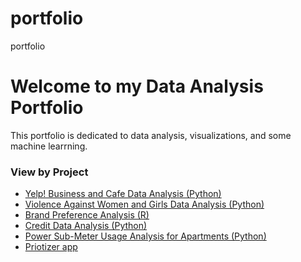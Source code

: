 # portfolio
portfolio
# Welcome to my Data Analysis Portfolio
This portfolio is dedicated to data analysis, visualizations, and some machine learrning.
### View by Project 
<ul>
  <li><a href="https://github.com/thsnyder/portfolio/blob/3d7422a5a53a32405cd7bed15409dfd56486a3e3/Yelp_Dataset_Analysis.ipynb">Yelp! Business and Cafe Data Analysis (Python)</a></li>
  <li><a href="https://github.com/thsnyder/portfolio/blob/master/VAWG.ipynb">Violence Against Women and Girls Data Analysis (Python)</a></li>
  <li><a href="https://github.com/thsnyder/portfolio/blob/master/Course3_Task2_Project.R">Brand Preference Analysis (R)</a></li>
  <li><a href="https://github.com/thsnyder/portfolio/blob/master/TomSnyder_CreditExploration_Project.ipynb">Credit Data Analysis (Python)</a></li>
  <li><a href="https://github.com/thsnyder/portfolio/blob/master/CreditOne%20Regression.ipynb>Credit Data Regression (Python)</a></li>
  <li><a href="https://github.com/thsnyder/portfolio/blob/master/Course%204%20Task%202%20File.R">Power Sub-Meter Usage Analysis for Apartments (Python)</a></li>
  <li><a href="https://github.com/thsnyder/portfolio/blob/master/Prioritizer.ipynb">Priotizer app</a></li>

